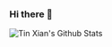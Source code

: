 ### Hi there 👋

<!--
**tinxian/Tinxian** is a ✨ _special_ ✨ repository because its `README.md` (this file) appears on your GitHub profile.

Here are some ideas to get you started:

- 🔭 I’m currently working on ...
- 🌱 I’m currently learning ...
- 👯 I’m looking to collaborate on ...
- 🤔 I’m looking for help with ...
- 💬 Ask me about ...
- 📫 How to reach me: ...
- 😄 Pronouns: ...
- ⚡ Fun fact: ...
-->

![Tin Xian's Github Stats](https://github-readme-stats.vercel.app/api?username=tinxian&show_icons=true&theme=tokyonight&count_private=true)
